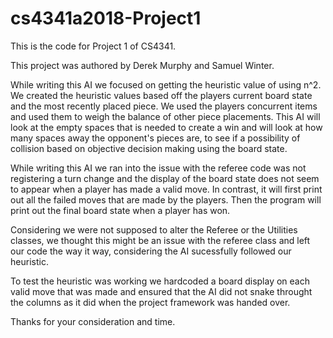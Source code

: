 # cs4341a2018-Project1
This is the code for Project 1 of CS4341.

This project was authored by Derek Murphy and Samuel Winter.

While writing this AI we focused on getting the heuristic value of using n^2. We created the heuristic values based off the players current board state and the most recently placed piece. We used the players concurrent items and used them to weigh the balance of other piece placements. This AI will look at the empty spaces that is needed to create a win and will look at how many spaces away the opponent's pieces are, to see if a possibility of collision based on objective decision making using the board state.

While writing this AI we ran into the issue with the referee code was not registering a turn change and the display of the board state does not seem to appear when a player has made a valid move. In contrast, it will first print out all the failed moves that are made by the players. Then the program will print out the final board state when a player has won.

Considering we were not supposed to alter the Referee or the Utilities classes, we thought this might be an issue with the referee class and left our code the way it way, considering the AI sucessfully followed our heuristic.

To test the heuristic was working we hardcoded a board display on each valid move that was made and ensured that the AI did not snake throught the columns as it did when the project framework was handed over.

Thanks for your consideration and time. 
